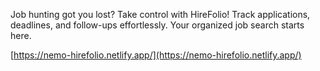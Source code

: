 Job hunting got you lost? Take control with HireFolio! Track applications, deadlines, and follow-ups effortlessly. Your organized job search starts here.

[https://nemo-hirefolio.netlify.app/](https://nemo-hirefolio.netlify.app/)
